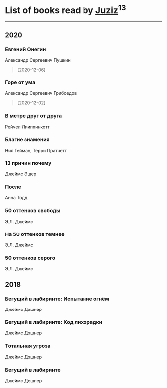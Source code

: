 # List of books read by [Juziz](http://vk.com/id396008489)<sup>13</sup>
---

## 2020

### Евгений Онегин
Александр Сергеевич Пушкин
> [2020-12-06] 


### Горе от ума
Александр Сергеевич Грибоедов
> [2020-12-02] 


### В метре друг от друга
Рейчел Лииппинкотт


### Благие знамения
Нил Гейман, Терри Пратчетт


### 13 причин почему
Джеймс Эшер


### После
Анна Тодд


### 50 оттенков свободы
Э.Л. Джеймс


### На 50 оттенков темнее
Э.Л. Джеймс


### 50 оттенков серого
Э.Л. Джеймс



## 2018

### Бегущий в лабиринте: Испытание огнём
Джеймс Дэшнер


### Бегущий в лабиринте: Код лихорадки
Джеймс Дэшнер


### Тотальная угроза
Джеймс Дэшнер


### Бегущий в лабиринте
Джеймс Дешнер



